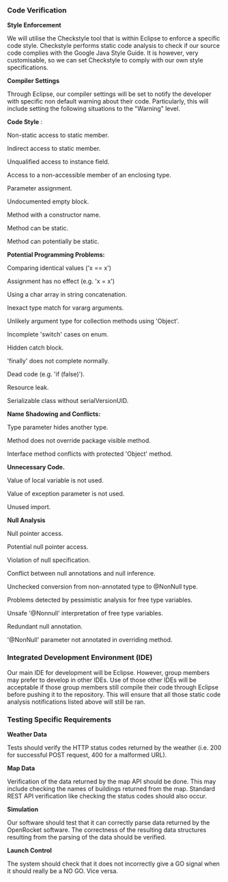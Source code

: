 ### **Code Verification**

**Style Enforcement**

We will utilise the Checkstyle tool that is within Eclipse to enforce a specific code style. Checkstyle performs static code analysis to check if our source code complies with the Google Java Style Guide. It is however, very customisable, so we can set Checkstyle to comply with our own style specifications.

**Compiler Settings**

Through Eclipse, our compiler settings will be set to notify the developer with specific non default warning about their code. Particularly, this will include setting the following situations to the &quot;Warning&quot; level.

**Code Style** :

 Non-static access to static member.

Indirect access to static member.

Unqualified access to instance field.

Access to a non-accessible member of an enclosing type.

Parameter assignment.

Undocumented empty block.

Method with a constructor name.

Method can be static.

Method can potentially be static.

**Potential Programming Problems:**

Comparing identical values (&#39;x == x&#39;)

Assignment has no effect (e.g. &#39;x = x&#39;)

Using a char array in string concatenation.

Inexact type match for vararg arguments.

Unlikely argument type for collection methods using &#39;Object&#39;.

Incomplete &#39;switch&#39; cases on enum.

Hidden catch block.

&#39;finally&#39; does not complete normally.

Dead code (e.g. &#39;if (false)&#39;).

Resource leak.

Serializable class without serialVersionUID.

**Name Shadowing and Conflicts:**

Type parameter hides another type.

Method does not override package visible method.

Interface method conflicts with protected &#39;Object&#39; method.

**Unnecessary Code.**

Value of local variable is not used.

Value of exception parameter is not used.

Unused import.

**Null Analysis**

Null pointer access.

Potential null pointer access.

Violation of null specification.

Conflict between null annotations and null inference.

Unchecked conversion from non-annotated type to @NonNull type.

Problems detected by pessimistic analysis for free type variables.

Unsafe &#39;@Nonnull&#39; interpretation of free type variables.

Redundant null annotation.

&#39;@NonNull&#39; parameter not annotated in overriding method.

### **Integrated Development Environment (IDE)**

Our main IDE for development will be Eclipse. However, group members may prefer to develop in other IDEs. Use of those other IDEs will be acceptable if those group members still compile their code through Eclipse before pushing it to the repository. This will ensure that all those static code analysis notifications listed above will still be ran.

### **Testing Specific Requirements**

**Weather Data**

Tests should verify the HTTP status codes returned by the weather (i.e. 200 for successful POST request, 400 for a malformed URL).

**Map Data**

Verification of the data returned by the map API should be done. This may include checking the names of buildings returned from the map. Standard REST API verification like checking the status codes should also occur.

**Simulation**

Our software should test that it can correctly parse data returned by the OpenRocket software. The correctness of the resulting data structures resulting from the parsing of the data should be verified.

**Launch Control**

The system should check that it does not incorrectly give a GO signal when it should really be a NO GO. Vice versa.